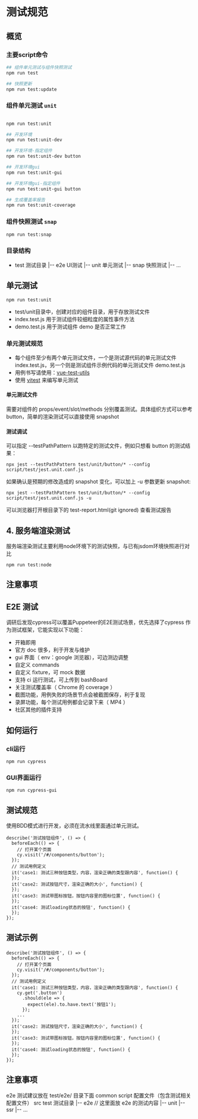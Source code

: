 # 测试规范

## 概览

### 主要script命令

```bash
## 组件单元测试与组件快照测试
npm run test

## 快照更新
npm run test:update 
```

### 组件单元测试 `unit`

```bash

npm run test:unit

## 开发环境
npm run test:unit-dev

## 开发环境-指定组件
npm run test:unit-dev button

## 开发环境gui
npm run test:unit-gui

## 开发环境gui-指定组件
npm run test:unit-gui button

## 生成覆盖率报告
npm run test:unit-coverage
```

### 组件快照测试 `snap`

```bash
npm run test:snap
```

### 目录结构

- test   测试目录
|-- e2e  UI测试
|-- unit 单元测试
|-- snap  快照测试
|-- ...

## 单元测试

```shell
npm run test:unit
```

- test/unit目录中，创建对应的组件目录，用于存放测试文件
- index.test.js 用于测试组件较细粒度的属性事件方法
- demo.test.js 用于测试组件 demo 是否正常工作

### 单元测试规范

- 每个组件至少有两个单元测试文件，一个是测试源代码的单元测试文件 index.test.js，另一个则是测试组件示例代码的单元测试文件 demo.test.js
- 用例书写请使用：[vue-test-utils](https://test-utils.vuejs.org/guide/)
- 使用 [vitest](https://cn.vitest.dev/) 来编写单元测试

#### 单元测试文件

需要对组件的 props/event/slot/methods 分别覆盖测试。具体组织方式可以参考 button，简单的渲染测试可以直接使用 snapshot

#### 测试调试

可以指定 --testPathPattern 以跑特定的测试文件，例如只想看 button 的测试结果：

```shell
npx jest --testPathPattern test/unit/button/* --config script/test/jest.unit.conf.js
```

如果确认是预期的修改造成的 snapshot 变化，可以加上 -u 参数更新 snapshot:

```shell
npx jest --testPathPattern test/unit/button/* --config script/test/jest.unit.conf.js -u
```

可以浏览器打开根目录下的 test-report.html(git ignored) 查看测试报告

## 4. 服务端渲染测试

服务端渲染测试主要利用node环境下的测试快照，与已有jsdom环境快照进行对比

```shell
npm run test:node
```

## 注意事项

## E2E 测试

调研后发现cypress可以覆盖Puppeteer的E2E测试场景，优先选择了cypress 作为测试框架，它能实现以下功能：

- 开箱即用
- 官方 doc 很多，利于开发与维护
- gui 界面（ env：google 浏览器），可边测边调整
- 自定义 commands
- 自定义 fixture，可 mock 数据
- 支持 ci 运行测试，可上传到 bashBoard
- 关注测试覆盖率（ Chrome 的 coverage ）
- 截图功能，用例失败的场景节点会被截图保存，利于复现
- 录屏功能，每个测试用例都会记录下来（ MP4 ）
- 社区其他的插件支持

## 如何运行

### cli运行

```shell
npm run cypress
```

### GUI界面运行

```shell
npm run cypress-gui
```

## 测试规范

使用BDD模式进行开发，必须在流水线里面通过单元测试。

```shell
describe('测试按钮组件', () => {
  beforeEach(() => {
    // 打开某个页面
    cy.visit('/#/components/button');
  });
  // 测试用例定义
  it('case1: 测试三种按钮类型，内容，渲染正确的类型跟内容', function() {
  });
  it('case2: 测试按钮尺寸，渲染正确的大小', function() {
  });
  it('case3: 测试带图标按钮，按钮内容里的图标位置', function() {
  });
  it('case4: 测试loading状态的按钮', function() {
  });
});

```

## 测试示例

```shell
describe('测试按钮组件', () => {
  beforeEach(() => {
    // 打开某个页面
    cy.visit('/#/components/button');
  });
  // 测试用例定义
  it('case1: 测试三种按钮类型，内容，渲染正确的类型跟内容', function() {
    cy.get('.button')
      .should(ele => {
        expect(ele).to.have.text('按钮1');
      });
    ...
  });
  it('case2: 测试按钮尺寸，渲染正确的大小', function() {
  });
  it('case3: 测试带图标按钮，按钮内容里的图标位置', function() {
  });
  it('case4: 测试loading状态的按钮', function() {
  });
});

```

## 注意事项

e2e 测试建议放在 test/e2e/ 目录下面
common
script 配置文件（包含测试相关配置文件）
src
test 测试目录
|-- e2e // 这里面放 e2e 的测试内容
|-- unit
|-- ssr
|-- ...
